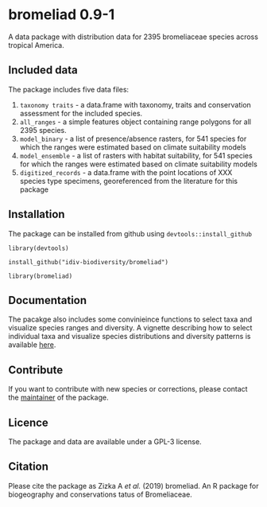 # bromeliad 0.9-1

A data package with distribution data for 2395 bromeliaceae species across tropical America.

## Included data
The package includes five data files:

1. `taxonomy traits` - a data.frame with taxonomy, traits and conservation assessment for the included species.
2. `all_ranges` - a simple features object containing range polygons for all 2395 species.
3. `model_binary` - a list of presence/absence rasters, for 541 species for which the ranges were estimated based on climate suitability models
4. `model_ensemble` - a list of rasters with habitat suitability, for 541 species for which the ranges were estimated based on climate suitability models
5. `digitized_records` - a data.frame with the point locations of XXX species type specimens, georeferenced from the literature for this package

## Installation
The package can be installed from github using `devtools::install_github`
```{r}
library(devtools)

install_github("idiv-biodiversity/bromeliad")

library(bromeliad)
```

## Documentation
The pacakge also includes some convinieince functions to select taxa and visualize species ranges and diversity. A vignette describing how to select individual taxa and visualize species distributions and diversity patterns is available [here]().

## Contribute
If you want to contribute with new species or corrections, please contact the [maintainer](mailto:alexander.zizka@idiv.de) of the package.

## Licence
The package and data are available under a GPL-3 license.

## Citation
Please cite the package as Zizka A *et al.* (2019) bromeliad. An R package for biogeography and conservations tatus of Bromeliaceae.
